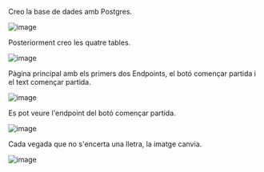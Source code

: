 Creo la base de dades amb Postgres.

![image](https://github.com/user-attachments/assets/6e9af9a7-031c-4aa5-85dd-4d06e33fc4d2)

Posteriorment creo les quatre tables.

![image](https://github.com/user-attachments/assets/87bcffd5-308d-4868-8fe0-b5d832e8f40a)

Pàgina principal amb els primers dos Endpoints, el botó començar partida i el text començar partida.

![image](https://github.com/user-attachments/assets/fc47cffa-4979-472a-a467-a2c18a3dcc30)

Es pot veure l'endpoint del botó començar partida.

![image](https://github.com/user-attachments/assets/fc26f3e6-72d9-496a-a018-b0e66c5bfa05)

Cada vegada que no s'encerta una lletra, la imatge canvia.

![image](https://github.com/user-attachments/assets/3b2f574d-acdb-42a3-b5aa-4291ac0b3f89)








